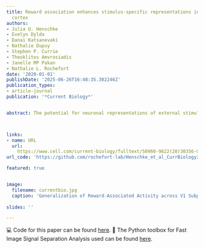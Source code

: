 ```yaml
---
title: Reward association enhances stimulus-specific representations in primary visual
  cortex
authors:
- Julia U. Henschke
- Evelyn Dylda
- Danai Katsanevaki
- Nathalie Dupuy
- Stephen P. Currie
- Theoklitos Amvrosiadis
- Janelle MP Pakan
- Nathalie L. Rochefort
date: '2020-01-01'
publishDate: '2025-06-26T16:48:35.302246Z'
publication_types:
- article-journal
publication: '*Current Biology*'


abstract: The potential for neuronal representations of external stimuli to be modified by previous experience is critical for efficient sensory processing and improved behavioral outcomes. To investigate how repeated exposure to a visual stimulus affects its representation in mouse primary visual cortex (V1), we performed two-photon calcium imaging of layer 2/3 neurons and assessed responses before, during, and after the presentation of a repetitive stimulus over 5 consecutive days. We found a stimulus-specific enhancement of the neuronal representation of the repetitively presented stimulus when it was associated with a reward. This was observed both after mice actively learned a rewarded task and when the reward was randomly received. Stimulus-specific enhanced representation resulted both from neurons gaining selectivity and from increased response reliability in previously selective neurons. In the absence of reward, there was either no change in stimulus representation or a decreased representation when the stimulus was viewed at a fixed temporal frequency. Pairing a second stimulus with a reward led to a similar enhanced representation and increased discriminability between the equally rewarded stimuli. Single-neuron responses showed that separate subpopulations discriminated between the two rewarded stimuli depending on whether the stimuli were displayed in a virtual environment or viewed on a single screen. We suggest that reward-associated responses enable the generalization of enhanced stimulus representation across these V1 subpopulations. We propose that this dynamic regulation of visual processing based on the behavioral relevance of sensory input ultimately enhances and stabilizes the representation of task-relevant features while suppressing responses to non-relevant stimuli.



links:
- name: URL
  url: 
    https://www.cell.com/current-biology/fulltext/S0960-9822(20)30356-0?dgcid=raven_jbs_aip_email
url_code: 'https://github.com/rochefort-lab/Henschke_et_al_CurrBiology2020' 

featured: true


image:
  filename: currentbio.jpg
  caption: 'Generalization of Reward-Associated Activity across V1 Subpopulations and Viewing Contexts'
  
slides: ''

---
```



💻 Code for this paper can be found [here](https://github.com/rochefort-lab/Henschke_et_al_CurrBiology2020).
🔧 The Python toolbox for Fast Image Signal Separation Analysis used can be found [here](https://github.com/rochefort-lab/fissa).

